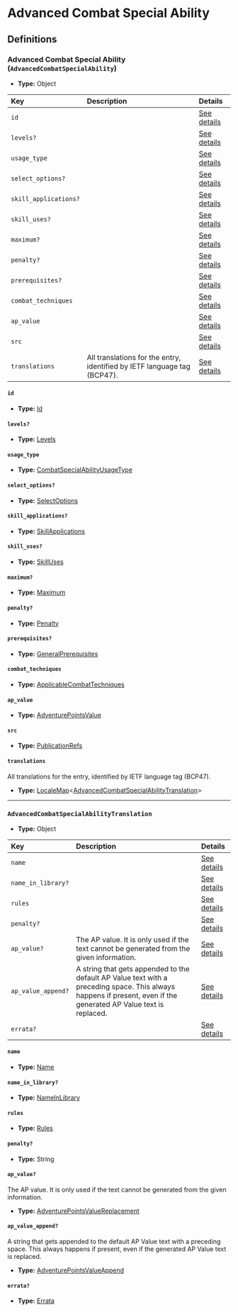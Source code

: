 # Advanced Combat Special Ability

## Definitions

### <a name="AdvancedCombatSpecialAbility"></a> Advanced Combat Special Ability (`AdvancedCombatSpecialAbility`)

- **Type:** Object

Key | Description | Details
:-- | :-- | :--
`id` |  | <a href="#AdvancedCombatSpecialAbility/id">See details</a>
`levels?` |  | <a href="#AdvancedCombatSpecialAbility/levels">See details</a>
`usage_type` |  | <a href="#AdvancedCombatSpecialAbility/usage_type">See details</a>
`select_options?` |  | <a href="#AdvancedCombatSpecialAbility/select_options">See details</a>
`skill_applications?` |  | <a href="#AdvancedCombatSpecialAbility/skill_applications">See details</a>
`skill_uses?` |  | <a href="#AdvancedCombatSpecialAbility/skill_uses">See details</a>
`maximum?` |  | <a href="#AdvancedCombatSpecialAbility/maximum">See details</a>
`penalty?` |  | <a href="#AdvancedCombatSpecialAbility/penalty">See details</a>
`prerequisites?` |  | <a href="#AdvancedCombatSpecialAbility/prerequisites">See details</a>
`combat_techniques` |  | <a href="#AdvancedCombatSpecialAbility/combat_techniques">See details</a>
`ap_value` |  | <a href="#AdvancedCombatSpecialAbility/ap_value">See details</a>
`src` |  | <a href="#AdvancedCombatSpecialAbility/src">See details</a>
`translations` | All translations for the entry, identified by IETF language tag (BCP47). | <a href="#AdvancedCombatSpecialAbility/translations">See details</a>

#### <a name="AdvancedCombatSpecialAbility/id"></a> `id`

- **Type:** <a href="#Id">Id</a>

#### <a name="AdvancedCombatSpecialAbility/levels"></a> `levels?`

- **Type:** <a href="#Levels">Levels</a>

#### <a name="AdvancedCombatSpecialAbility/usage_type"></a> `usage_type`

- **Type:** <a href="#CombatSpecialAbilityUsageType">CombatSpecialAbilityUsageType</a>

#### <a name="AdvancedCombatSpecialAbility/select_options"></a> `select_options?`

- **Type:** <a href="#SelectOptions">SelectOptions</a>

#### <a name="AdvancedCombatSpecialAbility/skill_applications"></a> `skill_applications?`

- **Type:** <a href="#SkillApplications">SkillApplications</a>

#### <a name="AdvancedCombatSpecialAbility/skill_uses"></a> `skill_uses?`

- **Type:** <a href="#SkillUses">SkillUses</a>

#### <a name="AdvancedCombatSpecialAbility/maximum"></a> `maximum?`

- **Type:** <a href="#Maximum">Maximum</a>

#### <a name="AdvancedCombatSpecialAbility/penalty"></a> `penalty?`

- **Type:** <a href="#Penalty">Penalty</a>

#### <a name="AdvancedCombatSpecialAbility/prerequisites"></a> `prerequisites?`

- **Type:** <a href="../_Prerequisite.md#GeneralPrerequisites">GeneralPrerequisites</a>

#### <a name="AdvancedCombatSpecialAbility/combat_techniques"></a> `combat_techniques`

- **Type:** <a href="#ApplicableCombatTechniques">ApplicableCombatTechniques</a>

#### <a name="AdvancedCombatSpecialAbility/ap_value"></a> `ap_value`

- **Type:** <a href="#AdventurePointsValue">AdventurePointsValue</a>

#### <a name="AdvancedCombatSpecialAbility/src"></a> `src`

- **Type:** <a href="../source/_PublicationRef.md#PublicationRefs">PublicationRefs</a>

#### <a name="AdvancedCombatSpecialAbility/translations"></a> `translations`

All translations for the entry, identified by IETF language tag (BCP47).

- **Type:** <a href="../_LocaleMap.md#LocaleMap">LocaleMap</a>&lt;<a href="#AdvancedCombatSpecialAbilityTranslation">AdvancedCombatSpecialAbilityTranslation</a>&gt;

---

### <a name="AdvancedCombatSpecialAbilityTranslation"></a> `AdvancedCombatSpecialAbilityTranslation`

- **Type:** Object

Key | Description | Details
:-- | :-- | :--
`name` |  | <a href="#AdvancedCombatSpecialAbilityTranslation/name">See details</a>
`name_in_library?` |  | <a href="#AdvancedCombatSpecialAbilityTranslation/name_in_library">See details</a>
`rules` |  | <a href="#AdvancedCombatSpecialAbilityTranslation/rules">See details</a>
`penalty?` |  | <a href="#AdvancedCombatSpecialAbilityTranslation/penalty">See details</a>
`ap_value?` | The AP value. It is only used if the text cannot be generated from the given information. | <a href="#AdvancedCombatSpecialAbilityTranslation/ap_value">See details</a>
`ap_value_append?` | A string that gets appended to the default AP Value text with a preceding space. This always happens if present, even if the generated AP Value text is replaced. | <a href="#AdvancedCombatSpecialAbilityTranslation/ap_value_append">See details</a>
`errata?` |  | <a href="#AdvancedCombatSpecialAbilityTranslation/errata">See details</a>

#### <a name="AdvancedCombatSpecialAbilityTranslation/name"></a> `name`

- **Type:** <a href="#Name">Name</a>

#### <a name="AdvancedCombatSpecialAbilityTranslation/name_in_library"></a> `name_in_library?`

- **Type:** <a href="#NameInLibrary">NameInLibrary</a>

#### <a name="AdvancedCombatSpecialAbilityTranslation/rules"></a> `rules`

- **Type:** <a href="#Rules">Rules</a>

#### <a name="AdvancedCombatSpecialAbilityTranslation/penalty"></a> `penalty?`

- **Type:** String

#### <a name="AdvancedCombatSpecialAbilityTranslation/ap_value"></a> `ap_value?`

The AP value. It is only used if the text cannot be generated from the
given information.

- **Type:** <a href="#AdventurePointsValueReplacement">AdventurePointsValueReplacement</a>

#### <a name="AdvancedCombatSpecialAbilityTranslation/ap_value_append"></a> `ap_value_append?`

A string that gets appended to the default AP Value text with a preceding
space. This always happens if present, even if the generated AP Value text
is replaced.

- **Type:** <a href="#AdventurePointsValueAppend">AdventurePointsValueAppend</a>

#### <a name="AdvancedCombatSpecialAbilityTranslation/errata"></a> `errata?`

- **Type:** <a href="../source/_Erratum.md#Errata">Errata</a>
